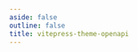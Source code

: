 ```yaml
---
aside: false
outline: false
title: vitepress-theme-openapi
---
```


<script setup lang="ts">
import { useRoute, useData } from 'vitepress'
import spec from '../../public/uruguay/openapi.json'

const route = useRoute()

const { isDark } = useData()

const operationId = route.data.params.operationId
</script>

<OAOperation :spec="spec" :operationId="operationId" :isDark="isDark"></OAOperation>
